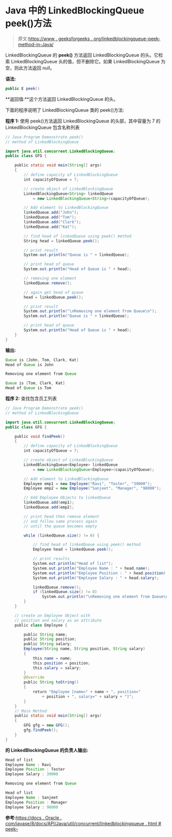 # Java 中的 LinkedBlockingQueue peek()方法

> 原文:[https://www . geeksforgeeks . org/linkedblockingqueue-peek-method-in-Java/](https://www.geeksforgeeks.org/linkedblockingqueue-peek-method-in-java/)

LinkedBlockingQueue 的 **peek()** 方法返回 LinkedBlockingQueue 的头。它检索 LinkedBlockingQueue 头的值，但不删除它。如果 LinkedBlockingQueue 为空，则此方法返回 null。

**语法:**

```java
public E peek()
```

**返回值:**这个方法返回 LinkedBlockingQueue 的头。

下面的程序说明了 LinkedBlockingQueue 类的 peek()方法:

**程序 1:** 使用 peek()方法返回 LinkedBlockingQueue 的头部，其中容量为 7 的 LinkedBlockingQueue 包含名称列表

```java
// Java Program Demonstrate peek()
// method of LinkedBlockingQueue

import java.util.concurrent.LinkedBlockingQueue;
public class GFG {

    public static void main(String[] args)
    {
        // define capacity of LinkedBlockingQueue
        int capacityOfQueue = 7;

        // create object of LinkedBlockingQueue
        LinkedBlockingQueue<String> linkedQueue
            = new LinkedBlockingQueue<String>(capacityOfQueue);

        // Add element to LinkedBlockingQueue
        linkedQueue.add("John");
        linkedQueue.add("Tom");
        linkedQueue.add("Clark");
        linkedQueue.add("Kat");

        // find head of linkedQueue using peek() method
        String head = linkedQueue.peek();

        // print result
        System.out.println("Queue is " + linkedQueue);

        // print head of queue
        System.out.println("Head of Queue is " + head);

        // removing one element
        linkedQueue.remove();

        // again get head of queue
        head = linkedQueue.peek();

        // print result
        System.out.println("\nRemoving one element from Queue\n");
        System.out.println("Queue is " + linkedQueue);

        // print head of queue
        System.out.println("Head of Queue is " + head);
    }
}
```

**输出:**

```java
Queue is [John, Tom, Clark, Kat]
Head of Queue is John

Removing one element from Queue

Queue is [Tom, Clark, Kat]
Head of Queue is Tom

```

**程序 2:** 查找包含员工列表

```java
// Java Program Demonstrate peek()
// method of LinkedBlockingQueue

import java.util.concurrent.LinkedBlockingQueue;
public class GFG {

    public void findPeek()
    {
        // define capacity of LinkedBlockingQueue
        int capacityOfQueue = 7;

        // create object of LinkedBlockingQueue
        LinkedBlockingQueue<Employee> linkedQueue
            = new LinkedBlockingQueue<Employee>(capacityOfQueue);

        // Add element to LinkedBlockingQueue
        Employee emp1 = new Employee("Ravi", "Tester", "39000");
        Employee emp2 = new Employee("Sanjeet", "Manager", "98000");

        // Add Employee Objects to linkedQueue
        linkedQueue.add(emp1);
        linkedQueue.add(emp2);

        // print head then remove element
        // and follow same process again
        // until the queue becomes empty

        while (linkedQueue.size() != 0) {

            // find head of linkedQueue using peek() method
            Employee head = linkedQueue.peek();

            // print results
            System.out.println("Head of list");
            System.out.println("Employee Name : " + head.name);
            System.out.println("Employee Position : " + head.position);
            System.out.println("Employee Salary : " + head.salary);

            linkedQueue.remove();
            if (linkedQueue.size() != 0)
                System.out.println("\nRemoving one element from Queue\n");
        }
    }

    // create an Employee Object with
    // position and salary as an attribute
    public class Employee {

        public String name;
        public String position;
        public String salary;
        Employee(String name, String position, String salary)
        {
            this.name = name;
            this.position = position;
            this.salary = salary;
        }
        @Override
        public String toString()
        {
            return "Employee [name=" + name + ", position="
                + position + ", salary=" + salary + "]";
        }
    }
    // Main Method
    public static void main(String[] args)
    {
        GFG gfg = new GFG();
        gfg.findPeek();
    }
}
```

**的 LinkedBlockingQueue 的负责人输出:**

```java
Head of list
Employee Name : Ravi
Employee Position : Tester
Employee Salary : 39000

Removing one element from Queue

Head of list
Employee Name : Sanjeet
Employee Position : Manager
Employee Salary : 98000

```

**参考:**[https://docs . Oracle . com/javase/8/docs/API/Java/util/concurrent/linkedblockingqueue . html # peek–](https://docs.oracle.com/javase/8/docs/api/java/util/concurrent/LinkedBlockingQueue.html#peek--)